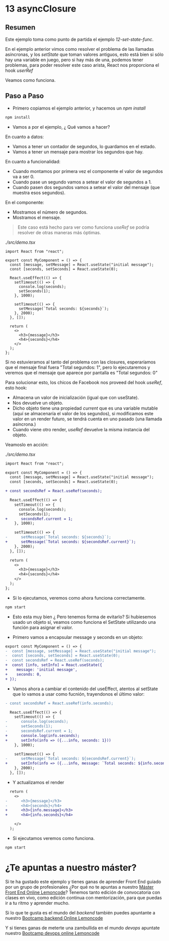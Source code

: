 # 13 asyncClosure

## Resumen

Este ejemplo toma como punto de partida el ejemplo _12-set-state-func_.

En el ejemplo anterior vimos como resolver el problema de las llamadas
asíncronas, y los _setState_ que toman valores antiguos, esto está bien
si sólo hay una variable en juego, pero si hay más de una, podemos
tener problemas, para poder resolver este caso arista, React nos proporciona el hook _userRef_

Veamos como funciona.

## Paso a Paso

- Primero copiamos el ejemplo anterior, y hacemos un _npm install_

```bash
npm install
```

- Vamos a por el ejemplo, ¿ Qué vamos a hacer?

En cuanto a datos:

- Vamos a tener un contador de segundos, lo guardamos en el estado.
- Vamos a tener un mensaje para mostrar los segundos que hay.

En cuanto a funcionalidad:

- Cuando montamos por primera vez el componente el valor de segundos va a ser 0.
- Cuando pase un segundo vamos a setear el valor de segundos a 1.
- Cuando pasen dos segundos vamos a setear el valor del mensaje
  (que muestra esos segundos).

En el componente:

- Mostramos el número de segundos.
- Mostramos el mensaje.

> Este caso está hecho para ver como funciona _useRef_ se podría
> resolver de otras maneras más óptimas.

_./src/demo.tsx_

```tsx
import React from "react";

export const MyComponent = () => {
  const [message, setMessage] = React.useState("initial message");
  const [seconds, setSeconds] = React.useState(0);

  React.useEffect(() => {
    setTimeout(() => {
      console.log(seconds);
      setSeconds(1);
    }, 1000);

    setTimeout(() => {
      setMessage(`Total seconds: ${seconds}`);
    }, 2000);
  }, []);

  return (
    <>
      <h3>{message}</h3>
      <h4>{seconds}</h4>
    </>
  );
};
```

Si no estuvieramos al tanto del problema con las closures, esperaríamos
que el mensaje final fuera "Total segundos: 1", pero lo ejecutaremos y veremos que
el mensaje que aparece por pantalla es "Total segundos: 0"

Para solucionar esto, los chicos de Facebook nos proveed del hook _useRef_, esto hook:

- Almacena un valor de inicialización (igual que con useState).
- Nos devuelve un objeto.
- Dicho objeto tiene una propiedad _current_ que es una variable mutable
  (aquí se almacenaría el valor de los segundos), si modificamos este valor
  en un render futuro, se tendrá cuenta en uno pasado (una llamada asíncrona.)
- Cuando viene otro render, _useRef_ devuelve la misma instancia del objeto.

Veamoslo en acción:

_./src/demo.tsx_

```diff
import React from "react";

export const MyComponent = () => {
  const [message, setMessage] = React.useState("initial message");
  const [seconds, setSeconds] = React.useState(0);

+ const secondsRef = React.useRef(seconds);

  React.useEffect(() => {
    setTimeout(() => {
      console.log(seconds);
      setSeconds(1);
+      secondsRef.current = 1;
    }, 1000);

    setTimeout(() => {
-      setMessage(`Total seconds: ${seconds}`);
+      setMessage(`Total seconds: ${secondsRef.current}`);
    }, 2000);
  }, []);

  return (
    <>
      <h3>{message}</h3>
      <h4>{seconds}</h4>
    </>
  );
};
```

- Si lo ejecutamos, veremos como ahora funciona correctamente.

```bash
npm start
```

- Esto esta muy bien ¿ Pero tenemos forma de evitarlo? Si hubiesemos
  usado un objeto sí, veamos como funciona el SetState utilizando una
  función para asignar el valor.

- Primero vamos a encapsular message y seconds en un objeto:

```diff
export const MyComponent = () => {
-  const [message, setMessage] = React.useState("initial message");
-  const [seconds, setSeconds] = React.useState(0);
-  const secondsRef = React.useRef(seconds);
+  const [info, setInfo] = React.useState({
+    message: 'initial message',
+    seconds: 0,
+ });
```

- Vamos ahora a cambiar el contenido del useEffect, atentos al setState
  que lo vamos a usar como fucnión, trayendonos el último valor:

```diff
- const secondsRef = React.useRef(info.seconds);

  React.useEffect(() => {
    setTimeout(() => {
-      console.log(seconds);
-      setSeconds(1);
-      secondsRef.current = 1;
+      console.log(info.seconds);
+      setInfo(info => ({...info, seconds: 1}))
    }, 1000);

    setTimeout(() => {
-      setMessage(`Total seconds: ${secondsRef.current}`);
+      setInfo(info => ({...info, message: `Total seconds: ${info.seconds}`}));
    }, 2000);
  }, []);
```

- Y actualizamos el render

```diff
  return (
    <>
-      <h3>{message}</h3>
-      <h4>{seconds}</h4>
+      <h3>{info.message}</h3>
+      <h4>{info.seconds}</h4>

    </>
  );
```

- Si ejecutamos veremos como funciona.

```bash
npm start
```

# ¿Te apuntas a nuestro máster?

Si te ha gustado este ejemplo y tienes ganas de aprender Front End
guiado por un grupo de profesionales ¿Por qué no te apuntas a
nuestro [Máster Front End Online Lemoncode](https://lemoncode.net/master-frontend#inicio-banner)? Tenemos tanto edición de convocatoria
con clases en vivo, como edición continua con mentorización, para
que puedas ir a tu ritmo y aprender mucho.

Si lo que te gusta es el mundo del _backend_ también puedes apuntante a nuestro [Bootcamp backend Online Lemoncode](https://lemoncode.net/bootcamp-backend#bootcamp-backend/inicio)

Y si tienes ganas de meterte una zambullida en el mundo _devops_
apuntate nuestro [Bootcamp devops online Lemoncode](https://lemoncode.net/bootcamp-devops#bootcamp-devops/inicio)
